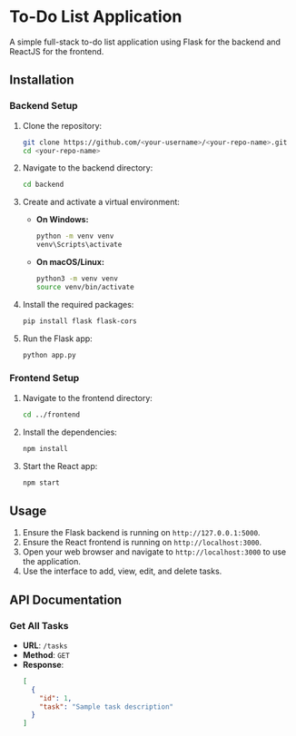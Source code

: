 # To-Do List Application

A simple full-stack to-do list application using Flask for the backend and ReactJS for the frontend.

## Installation

### Backend Setup

1. Clone the repository:
    ```bash
    git clone https://github.com/<your-username>/<your-repo-name>.git
    cd <your-repo-name>
    ```

2. Navigate to the backend directory:
    ```bash
    cd backend
    ```

3. Create and activate a virtual environment:
    - **On Windows:**
      ```bash
      python -m venv venv
      venv\Scripts\activate
      ```
    - **On macOS/Linux:**
      ```bash
      python3 -m venv venv
      source venv/bin/activate
      ```

4. Install the required packages:
    ```bash
    pip install flask flask-cors
    ```

5. Run the Flask app:
    ```bash
    python app.py
    ```

### Frontend Setup

1. Navigate to the frontend directory:
    ```bash
    cd ../frontend
    ```

2. Install the dependencies:
    ```bash
    npm install
    ```

3. Start the React app:
    ```bash
    npm start
    ```

## Usage

1. Ensure the Flask backend is running on `http://127.0.0.1:5000`.
2. Ensure the React frontend is running on `http://localhost:3000`.
3. Open your web browser and navigate to `http://localhost:3000` to use the application.
4. Use the interface to add, view, edit, and delete tasks.

## API Documentation

### Get All Tasks

- **URL**: `/tasks`
- **Method**: `GET`
- **Response**:
  ```json
  [
    {
      "id": 1,
      "task": "Sample task description"
    }
  ]
